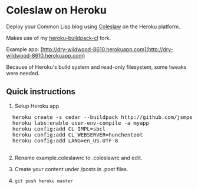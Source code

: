 # Coleslaw on Heroku

Deploy your Common Lisp blog using [Coleslaw](https://github.com/redline6561/coleslaw) on the Heroku platform.

Makes use of my [heroku-buildpack-cl](https://github.com/jsmpereira/heroku-buildpack-cl) fork.

Example app: [http://dry-wildwood-8610.herokuapp.com](http://dry-wildwood-8610.herokuapp.com)

Because of Heroku's build system and read-only filesystem, some tweaks were needed.

## Quick instructions

1. Setup Heroku app
  <pre>
  heroku create -s cedar --buildpack http://github.com/jsmpereira/heroku-buildpack-cl.git
  heroku labs:enable user-env-compile -a myapp
  heroku config:add CL_IMPL=sbcl
  heroku config:add CL_WEBSERVER=hunchentoot
  heroku config:add LANG=en_US.UTF-8
  </pre>

2. Rename example.coleslawrc to .coleslawrc and edit.

3. Create your content under /posts in .post files.

4. ```git push heroku master```
